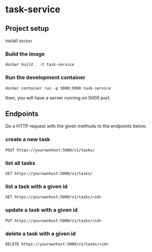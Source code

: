# task-service

## Project setup
install `docker`

### Build the image
```
docker build . -t task-service
```

### Run the development container
```
docker container run -p 5000:5000 task-service
```
then, you will have a server running on 5000 port.

## Endpoints

Do a HTTP request with the given methods to the endpoints below.

### create a new task

```
POST https://yourownhost:5000/v1/tasks/
```

### list all tasks

```
GET https://yourownhost:5000/v1/tasks/ 
```

### list a task with a given id

```
GET https://yourownhost:5000/v1/tasks/<id>
```

### update a task with a given id

```
PUT https://yourownhost:5000/v1/tasks/<id>
```

### delete a task with a given id

```
DELETE https://yourownhost:5000/v1/tasks/<id>
```

